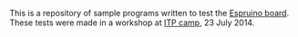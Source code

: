 This is a repository of sample programs written to test the [Espruino board](http://www.espruino.com).  These tests were made in a workshop at [ITP camp](http://itp.nyu.edu/camp), 23 July 2014.
